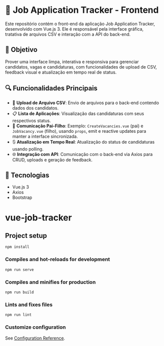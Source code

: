 # 🎨 Job Application Tracker - Frontend

Este repositório contém o front-end da aplicação Job Application Tracker, desenvolvido com Vue.js 3. Ele é responsável pela interface gráfica, tratativa de arquivos CSV e interação com a API do back-end.

## 🎯 Objetivo

Prover uma interface limpa, interativa e responsiva para gerenciar candidatos, vagas e candidaturas, com funcionalidades de upload de CSV, feedback visual e atualização em tempo real de status.

## 🔍 Funcionalidades Principais

- 📄 **Upload de Arquivo CSV**: Envio de arquivos para o back-end contendo dados dos candidatos.
- 📋 **Lista de Aplicações**: Visualização das candidaturas com seus respectivos status.
- 📡 **Comunicação Pai-Filho**: Exemplo: `CreateVacancies.vue` (pai) e `JobVacancy.vue` (filho), usando `props`, emit e reactive updates para manter a interface sincronizada.
- 🔃 **Atualização em Tempo Real**: Atualização do status de candidaturas usando polling.
- 🌐 **Integração com API**: Comunicação com o back-end via Axios para CRUD, uploads e geração de feedback.

## 🎨 Tecnologias

- Vue.js 3
- Axios
- Bootstrap


# vue-job-tracker

## Project setup
```
npm install
```

### Compiles and hot-reloads for development
```
npm run serve
```

### Compiles and minifies for production
```
npm run build
```

### Lints and fixes files
```
npm run lint
```

### Customize configuration
See [Configuration Reference](https://cli.vuejs.org/config/).
